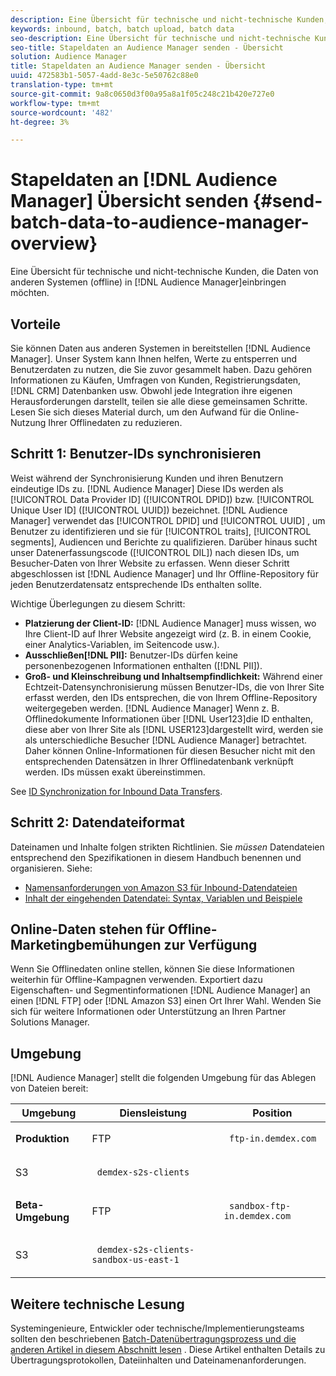 ```yaml
---
description: Eine Übersicht für technische und nicht-technische Kunden, die Daten aus anderen Systemen (offline) in den Audience Manager bringen möchten.
keywords: inbound, batch, batch upload, batch data
seo-description: Eine Übersicht für technische und nicht-technische Kunden, die Daten aus anderen Systemen (offline) in den Audience Manager bringen möchten. Verwenden Sie dazu die Option zum Hochladen von Stapeln in Audience Manager.
seo-title: Stapeldaten an Audience Manager senden - Übersicht
solution: Audience Manager
title: Stapeldaten an Audience Manager senden - Übersicht
uuid: 472583b1-5057-4add-8e3c-5e50762c88e0
translation-type: tm+mt
source-git-commit: 9a8c0650d3f00a95a8a1f05c248c21b420e727e0
workflow-type: tm+mt
source-wordcount: '482'
ht-degree: 3%

---
```



# Stapeldaten an [!DNL Audience Manager] Übersicht senden {#send-batch-data-to-audience-manager-overview}

Eine Übersicht für technische und nicht-technische Kunden, die Daten von anderen Systemen (offline) in [!DNL Audience Manager]einbringen möchten.

## Vorteile

Sie können Daten aus anderen Systemen in bereitstellen [!DNL Audience Manager]. Unser System kann Ihnen helfen, Werte zu entsperren und Benutzerdaten zu nutzen, die Sie zuvor gesammelt haben. Dazu gehören Informationen zu Käufen, Umfragen von Kunden, Registrierungsdaten, [!DNL CRM] Datenbanken usw. Obwohl jede Integration ihre eigenen Herausforderungen darstellt, teilen sie alle diese gemeinsamen Schritte. Lesen Sie sich dieses Material durch, um den Aufwand für die Online-Nutzung Ihrer Offlinedaten zu reduzieren.

## Schritt 1: Benutzer-IDs synchronisieren

Weist während der Synchronisierung Kunden und ihren Benutzern eindeutige IDs zu. [!DNL Audience Manager] Diese IDs werden als [!UICONTROL Data Provider ID] ([!UICONTROL DPID]) bzw. [!UICONTROL Unique User ID] ([!UICONTROL UUID]) bezeichnet. [!DNL Audience Manager] verwendet das [!UICONTROL DPID] und [!UICONTROL UUID] , um Benutzer zu identifizieren und sie für [!UICONTROL traits], [!UICONTROL segments], Audiencen und Berichte zu qualifizieren. Darüber hinaus sucht unser Datenerfassungscode ([!UICONTROL DIL]) nach diesen IDs, um Besucher-Daten von Ihrer Website zu erfassen. Wenn dieser Schritt abgeschlossen ist [!DNL Audience Manager] und Ihr Offline-Repository für jeden Benutzerdatensatz entsprechende IDs enthalten sollte.

Wichtige Überlegungen zu diesem Schritt:

* **Platzierung der Client-ID:** [!DNL Audience Manager] muss wissen, wo Ihre Client-ID auf Ihrer Website angezeigt wird (z. B. in einem Cookie, einer Analytics-Variablen, im Seitencode usw.).
* **Ausschließen[!DNL PII]:** Benutzer-IDs dürfen keine personenbezogenen Informationen enthalten ([!DNL PII]).
* **Groß- und Kleinschreibung und Inhaltsempfindlichkeit:** Während einer Echtzeit-Datensynchronisierung müssen Benutzer-IDs, die von Ihrer Site erfasst werden, den IDs entsprechen, die von Ihrem Offline-Repository weitergegeben werden. [!DNL Audience Manager] Wenn z. B. Offlinedokumente Informationen über [!DNL User123]die ID enthalten, diese aber von Ihrer Site als [!DNL USER123]dargestellt wird, werden sie als unterschiedliche Besucher [!DNL Audience Manager] betrachtet. Daher können Online-Informationen für diesen Besucher nicht mit den entsprechenden Datensätzen in Ihrer Offlinedatenbank verknüpft werden. IDs müssen exakt übereinstimmen.

See [ID Synchronization for Inbound Data Transfers](../../../integration/sending-audience-data/batch-data-transfer-explained/id-sync-http.md).

## Schritt 2: Datendateiformat

Dateinamen und Inhalte folgen strikten Richtlinien. Sie *müssen* Datendateien entsprechend den Spezifikationen in diesem Handbuch benennen und organisieren. Siehe:

* [Namensanforderungen von Amazon S3 für Inbound-Datendateien](../../../integration/sending-audience-data/batch-data-transfer-explained/inbound-s3-filenames.md)
* [Inhalt der eingehenden Datendatei: Syntax, Variablen und Beispiele](../../../integration/sending-audience-data/batch-data-transfer-explained/inbound-file-contents.md)

## Online-Daten stehen für Offline-Marketingbemühungen zur Verfügung

Wenn Sie Offlinedaten online stellen, können Sie diese Informationen weiterhin für Offline-Kampagnen verwenden. Exportiert dazu Eigenschaften- und Segmentinformationen [!DNL Audience Manager] an einen [!DNL FTP] oder [!DNL Amazon S3] einen Ort Ihrer Wahl. Wenden Sie sich für weitere Informationen oder Unterstützung an Ihren Partner Solutions Manager.

## Umgebung

[!DNL Audience Manager] stellt die folgenden Umgebung für das Ablegen von Dateien bereit:

<table id="table_A61AA64578944B23B5A7355F2A76E882"> 
 <thead> 
  <tr> 
   <th colname="col1" class="entry"> Umgebung </th> 
   <th colname="col02" class="entry"> Diensleistung </th> 
   <th colname="col2" class="entry"> Position </th> 
  </tr> 
 </thead>
 <tbody> 
  <tr> 
   <td colname="col1" morerows="1"> <b>Produktion</b> </td> 
   <td colname="col02"> FTP </td> 
   <td colname="col2"> <p> <code> ftp-in.demdex.com</code> </p> </td> 
  </tr> 
  <tr> 
   <td colname="col02"> S3 </td> 
   <td colname="col2"> <p> <code> demdex-s2s-clients</code> </p> </td> 
  </tr> 
  <tr> 
   <td colname="col1" morerows="1"> <b>Beta-Umgebung</b> </td> 
   <td colname="col02"> FTP </td> 
   <td colname="col2"> <p><code> sandbox-ftp-in.demdex.com</code> </p> </td> 
  </tr> 
  <tr> 
   <td colname="col02"> S3 </td> 
   <td colname="col2"> <p> <code> demdex-s2s-clients-sandbox-us-east-1</code> </p> </td> 
  </tr> 
 </tbody> 
</table>

## Weitere technische Lesung

Systemingenieure, Entwickler oder technische/Implementierungsteams sollten den beschriebenen [Batch-Datenübertragungsprozess und die anderen Artikel in diesem Abschnitt lesen](../../../integration/sending-audience-data/batch-data-transfer-explained/batch-data-transfer-explained.md) . Diese Artikel enthalten Details zu Übertragungsprotokollen, Dateiinhalten und Dateinamenanforderungen.
